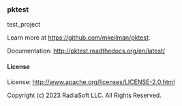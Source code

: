 ### pktest

test_project

Learn more at https://github.com/mkeilman/pktest.

Documentation: http://pktest.readthedocs.org/en/latest/

#### License

License: http://www.apache.org/licenses/LICENSE-2.0.html

Copyright (c) 2023 RadiaSoft LLC.  All Rights Reserved.
